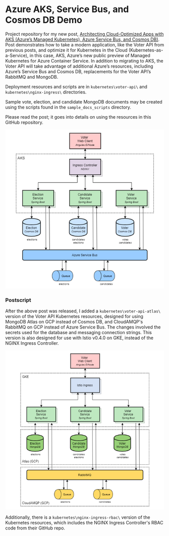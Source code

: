 # Azure AKS, Service Bus, and Cosmos DB Demo

Project repository for my new post, [Architecting Cloud-Optimized Apps with AKS (Azure’s Managed Kubernetes), Azure Service Bus, and Cosmos DB)](https://wp.me/p1RD28-5EV). Post demonstrates how to take a modern application, like the Voter API from previous posts, and optimize it for Kubernetes in the Cloud (Kubernetes-as-a-Service), in this case, AKS, Azure’s new public preview of Managed Kubernetes for Azure Container Service. In addition to migrating to AKS, the Voter API will take advantage of additional Azure’s resources, including Azure’s Service Bus and Cosmos DB, replacements for the Voter API’s RabbitMQ and MongoDB.

Deployment resources and scripts are in `kubernetes\voter-api\` and `kubernetes\nginx-ingress\` directories.

Sample vote, election, and candidate MongoDB documents may be created using the scripts found in the `sample_docs_scripts` directory.

Please read the post; it goes into details on using the resources in this GitHub repository.

![Architecture](pics/AKS-Voter-API-Architecture.png)

### Postscript
After the above post was released, I added a `kubernetes\voter-api-atlas\` version of the Voter API Kubernetes resources, designed for using MongoDB Atlas on GCP instead of Cosmos DB, and CloudAMQP's RabbitMQ on GCP instead of Azure Service Bus. The changes involved the secrets used for the database and messaging connection strings. This version is also designed for use with Istio v0.4.0 on GKE, instead of the NGINX Ingress Controller.

![Architecture](pics/GKE_AMPQ_v1.png)

Additionally, there is a `kubernetes\nginx-ingress-rbac\` version of the Kubernetes resources, which includes the NGINX Ingress Controller's RBAC code from their GitHub repo.
